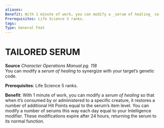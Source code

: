 ```yaml
---
aliases: 
Benefit: With 1 minute of work, you can modify a _serum of healing_ so that when it’s consumed by or administered to a specific creature, it restores a number of additional Hit Points equal to the serum’s item level. You can modify a number of serums this way each day equal to your Intelligence modifier. These modifications expire after 24 hours, returning the serum to its normal function.
Prerequisites: Life Science 5 ranks.
tags: 
Type: General Feat
---
```

# TAILORED SERUM
**Source** _Character Operations Manual pg. 118_  
You can modify a _serum of healing_ to synergize with your target’s genetic code.

**Prerequisites**: Life Science 5 ranks.

**Benefit**: With 1 minute of work, you can modify a _serum of healing_ so that when it’s consumed by or administered to a specific creature, it restores a number of additional Hit Points equal to the serum’s item level. You can modify a number of serums this way each day equal to your Intelligence modifier. These modifications expire after 24 hours, returning the serum to its normal function.